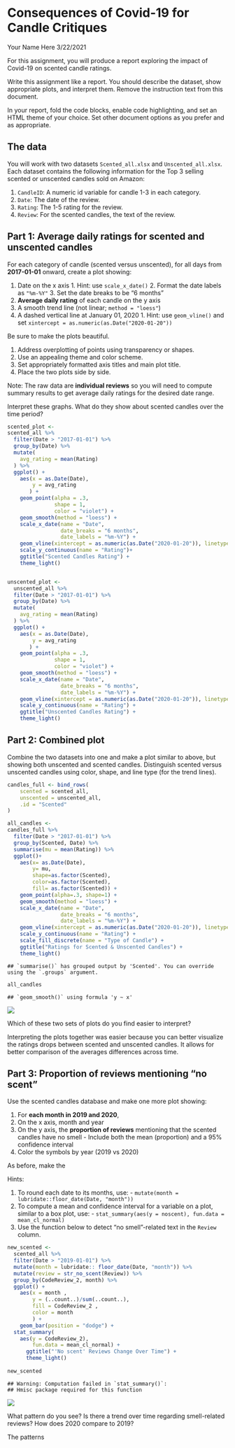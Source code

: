 Consequences of Covid-19 for Candle Critiques
================
Your Name Here
3/22/2021

For this assignment, you will produce a report exploring the impact of
Covid-19 on scented candle ratings.

Write this assignment like a report. You should describe the dataset,
show appropriate plots, and interpret them. Remove the instruction text
from this document.

In your report, fold the code blocks, enable code highlighting, and set
an HTML theme of your choice. Set other document options as you prefer
and as appropriate.

## The data

You will work with two datasets `Scented_all.xlsx` and
`Unscented_all.xlsx`. Each dataset contains the following information
for the Top 3 selling scented or unscented candles sold on Amazon:

1.  `CandleID`: A numeric id variable for candle 1-3 in each category.
2.  `Date`: The date of the review.
3.  `Rating`: The 1-5 rating for the review.
4.  `Review`: For the scented candles, the text of the review.

## Part 1: Average daily ratings for scented and unscented candles

For each category of candle (scented versus unscented), for all days
from **2017-01-01** onward, create a plot showing:

1.  Date on the x axis 1. Hint: use `scale_x_date()` 2. Format the date
    labels as `"%m-%Y"` 3. Set the date breaks to be “6 months”
2.  **Average daily rating** of each candle on the y axis
3.  A smooth trend line (not linear; `method = "loess"`)
4.  A dashed vertical line at January 01, 2020 1. Hint: use
    `geom_vline()` and set `xintercept =
    as.numeric(as.Date("2020-01-20"))`

Be sure to make the plots beautiful.

1.  Address overplotting of points using transparency or shapes.
2.  Use an appealing theme and color scheme.
3.  Set appropriately formatted axis titles and main plot title.
4.  Place the two plots side by side.

Note: The raw data are **individual reviews** so you will need to
compute summary results to get average daily ratings for the desired
date range.

Interpret these graphs. What do they show about scented candles over the
time period?

``` r
scented_plot <-
scented_all %>%
  filter(Date > "2017-01-01") %>% 
  group_by(Date) %>%
  mutate(
    avg_rating = mean(Rating)
  ) %>%
  ggplot() +
    aes(x = as.Date(Date),
        y = avg_rating
       ) +
    geom_point(alpha = .3, 
               shape = 1,
               color = "violet") +
    geom_smooth(method = "loess") +
    scale_x_date(name = "Date", 
                 date_breaks = "6 months", 
                 date_labels = "%m-%Y") +
    geom_vline(xintercept = as.numeric(as.Date("2020-01-20")), linetype = "dashed") +
    scale_y_continuous(name = "Rating")+
    ggtitle("Scented Candles Rating") +
    theme_light()


unscented_plot <-
  unscented_all %>%
  filter(Date > "2017-01-01") %>% 
  group_by(Date) %>%
  mutate(
    avg_rating = mean(Rating)
  ) %>%
  ggplot() +
    aes(x = as.Date(Date),
        y = avg_rating
       ) +
    geom_point(alpha = .3, 
               shape = 1,
               color = "violet") +
    geom_smooth(method = "loess") +
    scale_x_date(name = "Date", 
                 date_breaks = "6 months", 
                 date_labels = "%m-%Y") +
    geom_vline(xintercept = as.numeric(as.Date("2020-01-20")), linetype = "dashed") +
    scale_y_continuous(name = "Rating") +
    ggtitle("Unscented Candles Rating") +
    theme_light()
```

## Part 2: Combined plot

Combine the two datasets into one and make a plot similar to above, but
showing both unscented and scented candles. Distinguish scented versus
unscented candles using color, shape, and line type (for the trend
lines).

``` r
candles_full <- bind_rows(
    scented = scented_all, 
    unscented = unscented_all, 
    .id = "Scented"
)
```

``` r
all_candles <-
candles_full %>%
  filter(Date > "2017-01-01") %>% 
  group_by(Scented, Date) %>%
  summarise(mu = mean(Rating)) %>%
  ggplot()+
    aes(x= as.Date(Date), 
        y= mu, 
        shape=as.factor(Scented),
        color=as.factor(Scented),
        fill= as.factor(Scented)) + 
    geom_point(alpha=.3, shape=1) +
    geom_smooth(method = "loess") +
    scale_x_date(name = "Date", 
                 date_breaks = "6 months", 
                 date_labels = "%m-%Y") +
    geom_vline(xintercept = as.numeric(as.Date("2020-01-20")), linetype = "dashed") +
    scale_y_continuous(name = "Rating") +
    scale_fill_discrete(name = "Type of Candle") +
    ggtitle("Ratings for Scented & Unscented Candles") +
    theme_light() 
```

    ## `summarise()` has grouped output by 'Scented'. You can override using the `.groups` argument.

``` r
all_candles
```

    ## `geom_smooth()` using formula 'y ~ x'

![](hw05_files/figure-gfm/unnamed-chunk-2-1.png)<!-- -->

Which of these two sets of plots do you find easier to interpret?

Interpreting the plots together was easier because you can better
visualize the ratings drops between scented and unscented candles. It
allows for better comparison of the averages differences across time.

## Part 3: Proportion of reviews mentioning “no scent”

Use the scented candles database and make one more plot showing:

1.  For **each month in 2019 and 2020**,
2.  On the x axis, month and year
3.  On the y axis, the **proportion of reviews** mentioning that the
    scented candles have no smell - Include both the mean (proportion)
    and a 95% confidence interval
4.  Color the symbols by year (2019 vs 2020)

As before, make the

Hints:

1.  To round each date to its months, use: - `mutate(month =
    lubridate::floor_date(Date, "month"))`
2.  To compute a mean and confidence interval for a variable on a plot,
    similar to a box plot, use: - `stat_summary(aes(y = noscent),
    fun.data = mean_cl_normal)`
3.  Use the function below to detect “no smell”-related text in the
    `Review` column.

<!-- end list -->

``` r
new_scented <- 
  scented_all %>%
  filter(Date > "2019-01-01") %>%
  mutate(month = lubridate:: floor_date(Date, "month")) %>%
  mutate(review = str_no_scent(Review)) %>%
  group_by(CodeReview_2, month) %>%
  ggplot() +
    aes(x = month ,
        y = (..count..)/sum(..count..), 
        fill = CodeReview_2 , 
        color = month
        ) +
    geom_bar(position = "dodge") +
  stat_summary(
    aes(y = CodeReview_2), 
        fun.data = mean_cl_normal) +
      ggtitle("'No scent' Reviews Change Over Time") +
      theme_light() 
  
new_scented
```

    ## Warning: Computation failed in `stat_summary()`:
    ## Hmisc package required for this function

![](hw05_files/figure-gfm/unnamed-chunk-3-1.png)<!-- -->

What pattern do you see? Is there a trend over time regarding
smell-related reviews? How does 2020 compare to 2019?

The patterns
